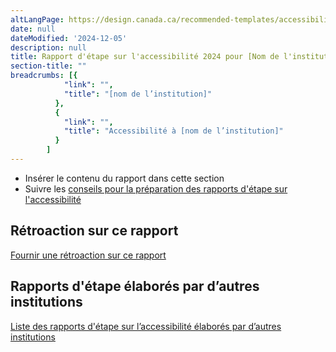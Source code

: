 ```yaml
---
altLangPage: https://design.canada.ca/recommended-templates/accessibility/progress-report.html
date: null
dateModified: '2024-12-05'
description: null
title: Rapport d'étape sur l'accessibilité 2024 pour [Nom de l'institution]
section-title: ""
breadcrumbs: [{
            "link": "",
            "title": "[nom de l’institution]"
          },
          {
            "link": "",
            "title": "Accessibilité à [nom de l’institution]"
          }
        ]
---
```


<ul>
  <li>Insérer le contenu du rapport dans cette section</li>
  <li>Suivre les <a href="https://www.canada.ca/fr/emploi-developpement-social/programmes/directives-reglements-canadien-accessibilite/rapports-etape/preparez.html">conseils pour la préparation des rapports d'étape sur l'accessibilité</a></li>
</ul>
<h2>Rétroaction sur ce rapport</h2>
<p><a href="formulaire-retroaction.html">Fournir une rétroaction sur ce rapport</a></p>
<h2>Rapports d'étape élaborés par d’autres institutions</h2>
<p><a href="https://rechercher.ouvert.canada.ca/donneesouvertes/?collection=accessibiliy_plans&amp;page=1&amp;sort=metadata_modified+desc">Liste des rapports d'étape sur l’accessibilité élaborés par d’autres institutions</a></p>

